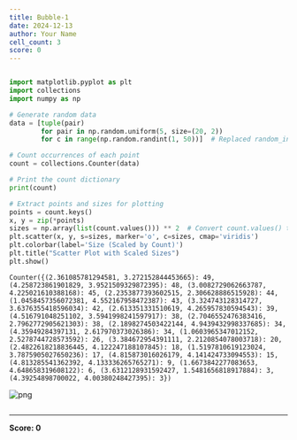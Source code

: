 ```yaml
---
title: Bubble-1
date: 2024-12-13
author: Your Name
cell_count: 3
score: 0
---
```


```python

```


```python
import matplotlib.pyplot as plt
import collections
import numpy as np

# Generate random data
data = [tuple(pair)
        for pair in np.random.uniform(5, size=(20, 2))
        for c in range(np.random.randint(1, 50))]  # Replaced random_integers

# Count occurrences of each point
count = collections.Counter(data)

# Print the count dictionary
print(count)

# Extract points and sizes for plotting
points = count.keys()
x, y = zip(*points)
sizes = np.array(list(count.values())) ** 2  # Convert count.values() to list for NumPy array
plt.scatter(x, y, s=sizes, marker='o', c=sizes, cmap='viridis')
plt.colorbar(label='Size (Scaled by Count)')
plt.title("Scatter Plot with Scaled Sizes")
plt.show()
```

    Counter({(2.361085781294581, 3.272152844453665): 49, (4.258723861901829, 3.9521509329872395): 48, (3.0082729062663787, 4.225021610388168): 45, (2.2353877393602515, 2.306628886515928): 44, (1.0458457356072381, 4.552167958472387): 43, (3.324743128314727, 3.6376355418596034): 42, (2.613351331510619, 4.265957830594543): 39, (4.516791048251102, 3.5941998241597917): 38, (2.7046552476383416, 2.7962772905621303): 38, (2.1898274503422144, 4.9439432998337685): 34, (4.35949284397131, 2.617970373026386): 34, (1.0603965347012152, 2.5278744728573592): 26, (3.384672954391111, 2.2120854078003718): 20, (2.4822618218836445, 4.122247188107845): 18, (1.5197810619123024, 3.7875905027650236): 17, (4.815873016026179, 4.141424733094553): 15, (4.813285541362392, 4.133336265765271): 9, (1.6673842277083653, 4.648658319608122): 6, (3.6312128931592427, 1.5481656818917884): 3, (4.39254898700022, 4.00380248427395): 3})



    
![png](/mlnotes/images/bubble-1_1_1.png)
    



```python

```


---
**Score: 0**